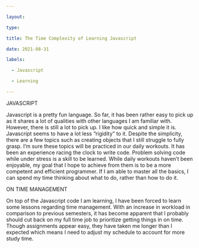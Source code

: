 ```yaml
---

layout: 

type:

title: The Time Complexity of Learning Javascript

date: 2021-08-31

labels:

  - Javascript

  - Learning

---
```


JAVASCRIPT

Javascript is a pretty fun language.  So far, it has been rather easy to pick up as it shares a lot of qualities with other languages I am familiar with.  However, there is still a lot to pick up.  I like how quick and simple it is.  Javascript seems to have a lot less “rigidity” to it.  Despite the simplicity, there are a few topics such as creating objects that I still struggle to fully grasp.  I’m sure these topics will be practiced in our daily workouts.  It has been an experience racing the clock to write code.  Problem solving code while under stress is a skill to be learned.  While daily workouts haven’t been enjoyable, my goal that I hope to achieve from them is to be a more competent and efficient programmer.  If I am able to master all the basics, I can spend my time thinking about what to do, rather than how to do it.

ON TIME MANAGEMENT

On top of the Javascript code I am learning, I have been forced to learn some lessons regarding time management.  With an increase in workload in comparison to previous semesters, it has become apparent that I probably should cut back on my full time job to prioritize getting things in on time.  Though assignments appear easy, they have taken me longer than I expected which means I need to adjust my schedule to account for more study time.







